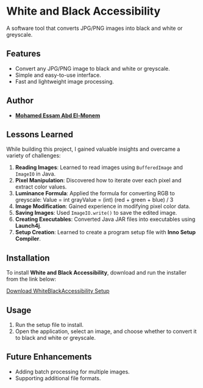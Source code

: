 # White and Black Accessibility

A software tool that converts JPG/PNG images into black and white or greyscale.

## Features

- Convert any JPG/PNG image to black and white or greyscale.
- Simple and easy-to-use interface.
- Fast and lightweight image processing.

## Author

- [**Mohamed Essam Abd El-Monem**](https://github.com/MohamedEMonem)

## Lessons Learned

While building this project, I gained valuable insights and overcame a variety of challenges:

1. **Reading Images**: Learned to read images using `BufferedImage` and `ImageIO` in Java.
2. **Pixel Manipulation**: Discovered how to iterate over each pixel and extract color values.
3. **Luminance Formula**: Applied the formula for converting RGB to greyscale: Value = int grayValue = (int) (red +
   green + blue) / 3
4. **Image Modification**: Gained experience in modifying pixel color data.
5. **Saving Images**: Used `ImageIO.write()` to save the edited image.
6. **Creating Executables**: Converted Java JAR files into executables using **Launch4j**.
7. **Setup Creation**: Learned to create a program setup file with **Inno Setup Compiler**.

## Installation

To install **White and Black Accessibility**, download and run the installer from the link below:

[Download WhiteBlackAccessibility Setup](https://github.com/MohamedEMonem/WhiteBlackAccessibility/releases/download/WhiteBlackAccessibility/WhiteBlackAccessibilitySetup.exe)

## Usage

1. Run the setup file to install.
2. Open the application, select an image, and choose whether to convert it to black and white or greyscale.

## Future Enhancements

- Adding batch processing for multiple images.
- Supporting additional file formats.

